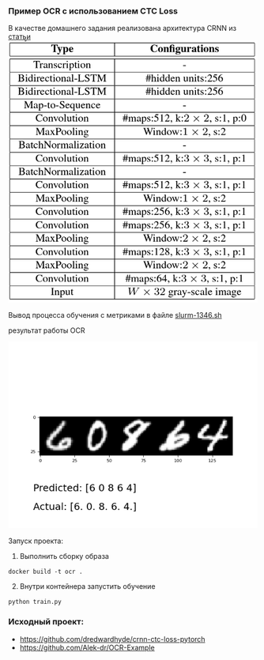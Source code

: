 ### Пример OCR с использованием CTC Loss

В качестве домашнего задания реализована архитектура CRNN из [статьи](https://arxiv.org/abs/1507.05717)
![](CRNN.png)

Вывод процесса обучения с метриками в файле
[slurm-1346.sh](https://github.com/SLVmain/OCR_from_scratch/blob/main/slurm-1346.out)

результат работы OCR

![](https://github.com/SLVmain/OCR_from_scratch/blob/main/output/plot_9.png)

Запуск проекта:
1. Выполнить сборку образа
```
docker build -t ocr .
```
2. Внутри контейнера запустить обучение
```
python train.py
```

### Исходный проект:
* https://github.com/dredwardhyde/crnn-ctc-loss-pytorch
* https://github.com/Alek-dr/OCR-Example
